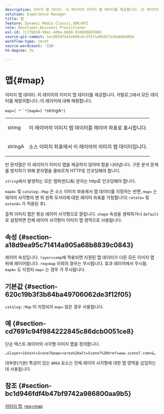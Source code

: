 ```yaml
---
description: 이미지 맵 데이터. 이 레이어의 이미지 맵 데이터를 제공합니다. 이 레이어의 카탈로그 맵에서 데이터를 무시합니다.
solution: Experience Manager
title: 맵
feature: Dynamic Media Classic,SDK/API
role: Developer,Business Practitioner
exl-id: 7c1fbb50-98ec-4d9a-b608-93d60d687069
source-git-commit: 1ec8b59f442eb96c6c3f5f1405d57a38a86bd056
workflow-type: tm+mt
source-wordcount: '228'
ht-degree: 3%

---
```


# 맵{#map}

이미지 맵 데이터. 이 레이어의 이미지 맵 데이터를 제공합니다. 카탈로그에서 모든 데이터를 재정의합니다.:이 레이어에 대해 매핑합니다.

`map=[ *``*]mapA=[ *`stringA`*]`

<table id="simpletable_2E32B25D5F6246A18A8AF817903877ED"> 
 <tr class="strow"> 
  <td class="stentry"> <p><span class="codeph"> <span class="varname"> string</span></span> </p></td> 
  <td class="stentry"> <p>이 레이어의 이미지 맵 데이터를 레이어 좌표로 표시합니다. </p></td> 
 </tr> 
 <tr class="strow"> 
  <td class="stentry"> <p><span class="codeph"> <span class="varname"> stringA</span></span> </p></td> 
  <td class="stentry"> <p>소스 이미지 좌표에서 이 레이어의 이미지 맵 데이터입니다. </p></td> 
 </tr> 
</table>

빈 문자열은 이 레이어가 이미지 맵을 제공하지 않아야 함을 나타냅니다. 구문 분석 문제를 방지하기 위해 문자열을 올바르게 HTTP로 인코딩해야 합니다.

*`string`*&#x200B;에서 발생하는 모든 앰퍼샌드(&amp;) 문자는 http로 인코딩해야 합니다.

`mapA=` 및 `catalog::Map` 은 소스 이미지 좌표에서 맵 데이터를 지정하는 반면, `map=` 는 레이어 사각형의 맨 위 왼쪽 모서리에 대한 레이어 좌표를 가정합니다( `rotate=` 및 `extend=` 가 적용된 후).

출력 이미지 맵은 항상 레이어 사각형으로 잘립니다. `shape` 속성을 생략하거나 `default` 로 설정하면 전체 레이어 사각형이 이미지 맵 영역으로 사용됩니다.

## 속성 {#section-a18d9ea95c71414a905a68b8839c0843}

레이어 속성입니다. `layer=comp`에 적용되면 지정된 맵 데이터가 다른 모든 이미지 맵 뒤에 레이어됩니다. `req=map` 이외의 경우는 무시됩니다. 효과 레이어에서 무시됨. `mapA=` 도 지정되 `map=` 는 경우 가 무시됩니다.

## 기본값 {#section-620c19b3f3b84ba49706062de3f12f05}

`catalog::Map` 이 지정되지  `map=` 않은 경우 사용됩니다.

## 예 {#section-cd7691c94f984222845c86dcb0051ce8}

단순 텍스트 레이어의 사각형 이미지 맵을 정의합니다.

`…&layer=1&text=Scene7&map=<area%20alt=Scene7%20href=www.scene7.com>&…`

대부분(기본) 특성이 있는 `AREA` 요소는 전체 레이어 사각형에 대한 맵 영역을 삽입하는 데 사용됩니다.

## 참조 {#section-bc1d946fdf4b47bf9742a986800aa9b5}

[이미지 맵](../../../../../is-api/http-ref/image-serving-api-ref/c-http-protocol-reference/c-syntax-and-features/r-image-maps.md#reference-ff7d1bac2a064104b0c508a81316fdab),  [req=map](../../../../../is-api/http-ref/image-serving-api-ref/c-http-protocol-reference/c-command-reference/r-req/r-req.md#reference-907cdb4a97034db7ad94695f25552e76)
